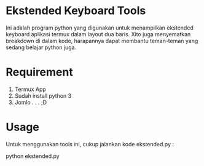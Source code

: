 # Ekstended Keyboard Tools
Ini adalah program python yang digunakan untuk menampilkan ekstended keyboard aplikasi termux dalam layout dua baris.
Xito juga menyematkan breakdown di dalam kode, harapannya dapat membantu teman-teman yang sedang belajar python juga.

# Requirement
 1. Termux App
 2. Sudah install python 3
 3. Jomlo . . . ;D

# Usage
Untuk menggunakan tools ini, cukup jalankan kode ekstended.py :

python ekstended.py
